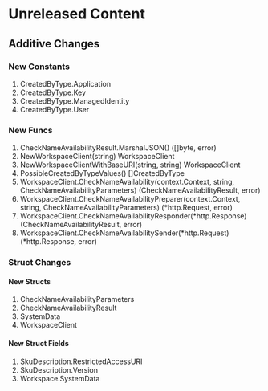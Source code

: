# Unreleased Content

## Additive Changes

### New Constants

1. CreatedByType.Application
1. CreatedByType.Key
1. CreatedByType.ManagedIdentity
1. CreatedByType.User

### New Funcs

1. CheckNameAvailabilityResult.MarshalJSON() ([]byte, error)
1. NewWorkspaceClient(string) WorkspaceClient
1. NewWorkspaceClientWithBaseURI(string, string) WorkspaceClient
1. PossibleCreatedByTypeValues() []CreatedByType
1. WorkspaceClient.CheckNameAvailability(context.Context, string, CheckNameAvailabilityParameters) (CheckNameAvailabilityResult, error)
1. WorkspaceClient.CheckNameAvailabilityPreparer(context.Context, string, CheckNameAvailabilityParameters) (*http.Request, error)
1. WorkspaceClient.CheckNameAvailabilityResponder(*http.Response) (CheckNameAvailabilityResult, error)
1. WorkspaceClient.CheckNameAvailabilitySender(*http.Request) (*http.Response, error)

### Struct Changes

#### New Structs

1. CheckNameAvailabilityParameters
1. CheckNameAvailabilityResult
1. SystemData
1. WorkspaceClient

#### New Struct Fields

1. SkuDescription.RestrictedAccessURI
1. SkuDescription.Version
1. Workspace.SystemData
